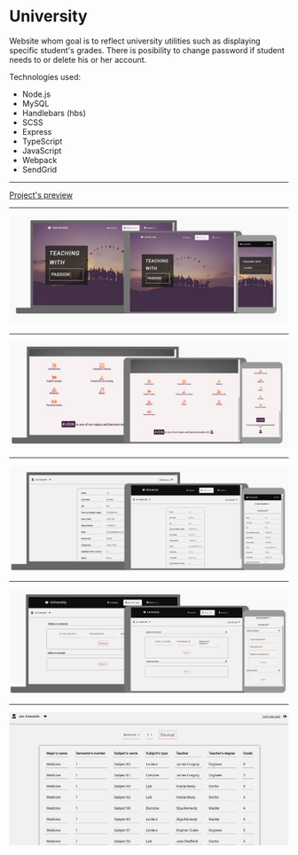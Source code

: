 <h1>University</h1>
<p>Website whom goal is to reflect university utilities such as displaying specific student's grades. There is posibility to change password if student needs to or delete his or her account.</p>
<p>Technologies used:</p>
<ul>
  <li>Node.js</li>
  <li>MySQL</li>
  <li>Handlebars (hbs)</li>
  <li>SCSS</li>
  <li>Express</li>
  <li>TypeScript</li>
  <li>JavaScript</li>
  <li>Webpack</li>
  <li>SendGrid</li>
</ul>
<hr>
<a href="https://teo-university-app.herokuapp.com/" target="_blank">Project's preview</a>
<hr>
<img src="https://raw.githubusercontent.com/teo0098/University-website/master/universityimage.jpg"/>
<hr>
<img src="https://raw.githubusercontent.com/teo0098/University-website/master/universityimage2.jpg"/>
<hr>
<img src="https://raw.githubusercontent.com/teo0098/University-website/master/universityimage3.jpg"/>
<hr>
<img src="https://raw.githubusercontent.com/teo0098/University-website/master/universityimage4.jpg"/>
<hr>
<img src="https://raw.githubusercontent.com/teo0098/University-website/master/universityimage5.jpg"/>
